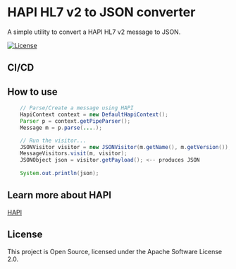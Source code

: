 HAPI HL7 v2 to JSON converter
=======================================

A simple utility to convert a HAPI HL7 v2 message to JSON.

[![License](https://img.shields.io/badge/License-Apache_2.0-blue.svg)](https://opensource.org/licenses/Apache-2.0)


## CI/CD

## How to use

````java
    // Parse/Create a message using HAPI
    HapiContext context = new DefaultHapiContext();
    Parser p = context.getPipeParser();
    Message m = p.parse(....);

    // Run the visitor...
    JSONVisitor visitor = new JSONVisitor(m.getName(), m.getVersion());
    MessageVisitors.visit(m, visitor);
    JSONObject json = visitor.getPayload(); <-- produces JSON
   
    System.out.println(json);
````
## Learn more about HAPI

[HAPI](https://hapifhir.github.io/hapi-hl7v2/)


## License

This project is Open Source, licensed under the Apache Software License 2.0.
